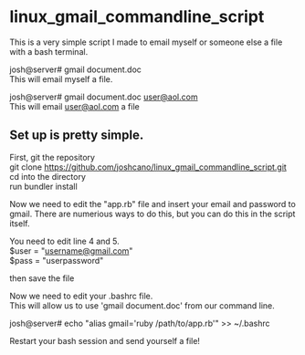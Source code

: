 # linux_gmail_commandline_script
This is a very simple script I made to email myself or someone else a file with a bash terminal. 

josh@server# gmail document.doc  
This will email myself a file. 

josh@server# gmail document.doc user@aol.com  
This will email user@aol.com a file 

## Set up is pretty simple. 
First, git the repository  
git clone https://github.com/joshcano/linux_gmail_commandline_script.git  
cd into the directory   
run bundler install

Now we need to edit the "app.rb" file and insert your email and password to gmail. There are numerious ways to do this, but you can do this in the script itself.

You need to edit line 4 and 5.   
$user = "username@gmail.com"  
$pass = "userpassword"  

then save the file  

Now we need to edit your .bashrc file.   
This will allow us to use 'gmail document.doc' from our command line.   


josh@server# echo "alias gmail='ruby /path/to/app.rb'" >> ~/.bashrc  

Restart your bash session and send yourself a file!   

